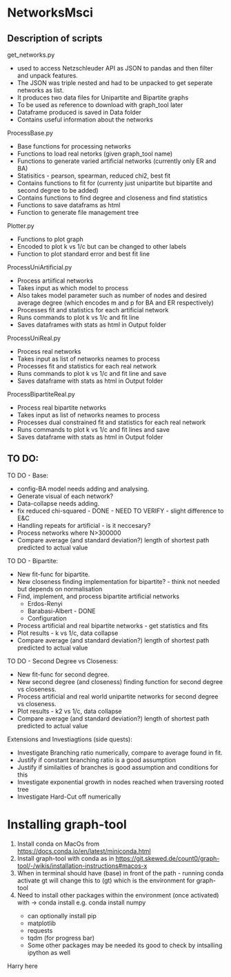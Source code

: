 # NetworksMsci

Description of scripts
------------------------------------------------------------------------
get_networks.py 
- used to access Netzschleuder API  as JSON to pandas and then filter and unpack features.
- The JSON was triple nested and had to be unpacked to get seperate networks as list.
- It produces two data files for Unipartite and Bipartite graphs
- To be used as reference to download with graph_tool later
- Dataframe produced is saved in Data folder
- Contains useful information about the networks

ProcessBase.py
- Base functions for processing networks
- Functions to load real netorks (given graph_tool name)
- Functions to generate varied artificial networks (currently only ER and BA)
- Statisitics - pearson, spearman, reduced chi2, best fit
- Contains functions to fit for (currenty just unipartite but bipartite and second degree to be added)
- Contains functions to find degree and closeness and find statistics
- Functions to save dataframs as html
- Function to generate file management tree

Plotter.py
- Functions to plot graph
- Encoded to plot k vs 1/c but can be changed to other labels
- Function to plot standard error and best fit line

ProcessUniArtificial.py
- Process artiifical networks
- Takes input as which model to process
- Also takes model parameter such as number of nodes and desired average degree (which encodes m and p for BA and ER respectively)
- Processes fit and statistics for each artificial network
- Runs commands to plot k vs 1/c and fit line
- Saves dataframes with stats as html in Output folder

ProcessUniReal.py
- Process real networks
- Takes input as list of networks neames to process
- Processes fit and statistics for each real network
- Runs commands to plot k vs 1/c and fit line and save
- Saves dataframe with stats as html in Output folder

ProcessBipartiteReal.py
- Process real bipartite networks
- Takes input as list of networks neames to process
- Processes dual constrained fit and statistics for each real network
- Runs commands to plot k vs 1/c and fit lines and save
- Saves dataframe with stats as html in Output folder



TO DO:
------------------------------------------------------------------------
TO DO - Base:
* config-BA model needs adding and analysing.
* Generate visual of each network?
* Data-collapse needs adding. 
* fix reduced chi-squared - DONE - NEED TO VERIFY - slight difference to E&C
* Handling repeats for artificial - is it neccesary?
* Process networks where N>300000
* Compare average (and standard deviation?) length of shortest path predicted to actual value

TO DO - Bipartite:
* New fit-func for bipartite.
* New closeness finding implementation for bipartite? - think not needed but depends on normalisation
* Find, implement, and process bipartite artificial networks
    * Erdos-Renyi
    * Barabasi-Albert - DONE
    * Configuration
* Process artificial and real bipartite networks - get statistics and fits
* Plot results - k vs 1/c, data collapse
* Compare average (and standard deviation?) length of shortest path predicted to actual value

TO DO - Second Degree vs Closeness:
* New fit-func for second degree.
* New second degree (and closeness) finding function for
    second degree vs closeness.
* Process artificial and real world unipartite networks for second
    degree vs closeness.
* Plot results - k2 vs 1/c, data collapse
* Compare average (and standard deviation?) length of shortest path predicted to actual value

Extensions and Investiagtions (side quests):
* Investigate Branching ratio numerically, compare to average found in fit.
* Justify if constant branching ratio is a good assumption
* Justify if similaities of branches is good assumption and conditions for this
* Investigate exponential growth in nodes reached when traversing rooted tree
* Investigate Hard-Cut off numerically

Installing graph-tool
=====================
1. Install conda on MacOs from https://docs.conda.io/en/latest/miniconda.html
2. Install graph-tool with conda as in https://git.skewed.de/count0/graph-tool/-/wikis/installation-instructions#macos-x
3. When in terminal should have (base) in front of the path - running conda activate gt will change this to (gt) which is the environment for graph-tool
4. Need to install other packages within the environment (once activated) with -> conda install <package>
    e.g. conda install numpy
    - can optionally install pip
    - matplotlib
    - requests
    - tqdm (for progress bar)
    - Some other packages may be needed its good to check by intsalling ipython as well


Harry here


    
